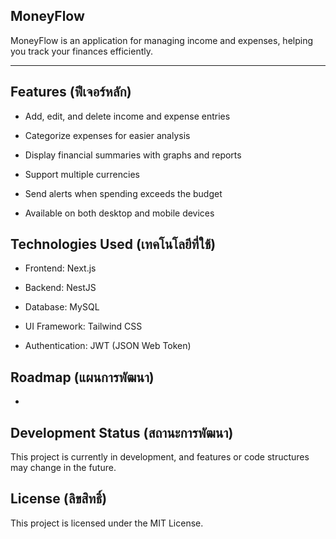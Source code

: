 ## MoneyFlow

MoneyFlow is an application for managing income and expenses, helping you track your finances efficiently.

---

## Features (ฟีเจอร์หลัก)

- Add, edit, and delete income and expense entries

- Categorize expenses for easier analysis

- Display financial summaries with graphs and reports

- Support multiple currencies

- Send alerts when spending exceeds the budget

- Available on both desktop and mobile devices

## Technologies Used (เทคโนโลยีที่ใช้)

- Frontend: Next.js

- Backend: NestJS

- Database: MySQL

- UI Framework: Tailwind CSS

- Authentication: JWT (JSON Web Token)

## Roadmap (แผนการพัฒนา)

-

## Development Status (สถานะการพัฒนา)

This project is currently in development, and features or code structures may change in the future.

## License (ลิขสิทธิ์)
This project is licensed under the MIT License.